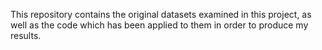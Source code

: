This repository contains the original datasets examined in this project, as well as the code which has been applied to them in order to produce my results.
